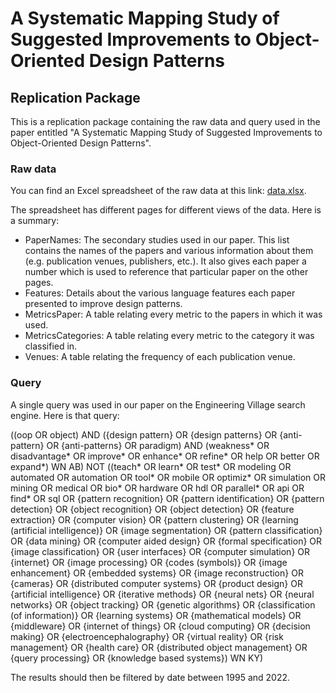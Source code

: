 # A Systematic Mapping Study of Suggested Improvements to Object-Oriented Design Patterns
## Replication Package

This is a replication package containing the raw data and query used in the paper entitled "A Systematic Mapping Study of Suggested Improvements to Object-Oriented Design Patterns".

### Raw data

You can find an Excel spreadsheet of the raw data at this link: [data.xlsx](https://github.com/wflageol-uqtr/ReplicationPackage-MappingStudy2022/blob/main/data.xlsx).

The spreadsheet has different pages for different views of the data. Here is a summary:

* PaperNames: The secondary studies used in our paper. This list contains the names of the papers and various information about them (e.g. publication venues, publishers, etc.). It also gives each paper a number which is used to reference that particular paper on the other pages.
* Features: Details about the various language features each paper presented to improve design patterns.
* MetricsPaper: A table relating every metric to the papers in which it was used.
* MetricsCategories: A table relating every metric to the category it was classified in.
* Venues: A table relating the frequency of each publication venue.


### Query

A single query was used in our paper on the Engineering Village search engine. Here is that query:

((oop OR object) AND ({design pattern} OR {design patterns} OR {anti-pattern} OR {anti-patterns} OR paradigm) AND (weakness* OR disadvantage* OR improve* OR enhance* OR refine* OR help OR better OR expand*) WN AB) NOT ((teach* OR learn* OR test* OR modeling OR automated OR automation OR tool* OR mobile OR optimiz* OR simulation OR mining OR medical OR bio* OR hardware OR hdl OR parallel* OR api OR find* OR sql OR {pattern recognition} OR {pattern identification} OR {pattern detection} OR {object recognition} OR {object detection} OR {feature extraction} OR {computer vision} OR {pattern clustering} OR {learning (artificial intelligence)} OR {image segmentation} OR {pattern classification} OR {data mining} OR {computer aided design} OR {formal specification} OR {image classification} OR {user interfaces} OR {computer simulation} OR {internet} OR {image processing} OR {codes (symbols)} OR {image enhancement} OR {embedded systems} OR {image reconstruction} OR {cameras} OR {distributed computer systems} OR {product design} OR {artificial intelligence} OR {iterative methods} OR {neural nets} OR {neural networks} OR {object tracking} OR {genetic algorithms} OR {classification (of information)} OR {learning systems} OR {mathematical models} OR {middleware} OR {internet of things} OR {cloud computing} OR {decision making} OR {electroencephalography} OR {virtual reality} OR {risk management} OR {health care} OR {distributed object management} OR {query processing} OR {knowledge based systems}) WN KY)

    
The results should then be filtered by date between 1995 and 2022.
